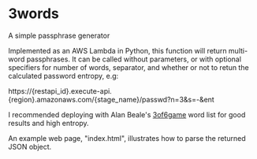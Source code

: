 # 3words
A simple passphrase generator

Implemented as an AWS Lambda in Python, this function will return multi-word passphrases. It can be called without parameters, or with optional specifiers for number of words, separator, and whether or not to retun the calculated password entropy, e.g:

https://{restapi_id}.execute-api.{region}.amazonaws.com/{stage_name}/passwd?n=3&s=-&ent

I recommended deploying with Alan Beale's [3of6game](http://wordlist.aspell.net/12dicts-readme/#3of6) word list for good results and high entropy.

An example web page, "index.html", illustrates how to parse the returned JSON object.
